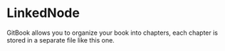 # LinkedNode

GitBook allows you to organize your book into chapters, each chapter is stored in a separate file like this one.
